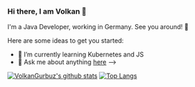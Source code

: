 ### Hi there, I am Volkan 👋 

I'm a Java Developer, working in Germany. See you around! 👋  

Here are some ideas to get you started:

- 🌱 I’m currently learning Kubernetes and JS
- 💬 Ask me about anything [here](https://github.com/volkangurbuz/volkangurbuz/issues)
-->


[![VolkanGurbuz's github stats](https://github-readme-stats.vercel.app/api?username=volkangurbuz)](https://github.com/volkangurbuz/github-readme-stats) [![Top Langs](https://github-readme-stats.vercel.app/api/top-langs/?username=volkangurbuz&layout=compact)](https://github.com/volkangurbuz/github-readme-stats)


